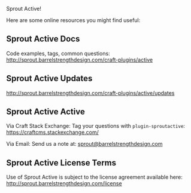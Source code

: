 Sprout Active!

Here are some online resources you might find useful:


Sprout Active Docs
------------------------------------------------------------
Code examples, tags, common questions:
http://sprout.barrelstrengthdesign.com/craft-plugins/active


Sprout Active Updates
------------------------------------------------------------
http://sprout.barrelstrengthdesign.com/craft-plugins/active/updates


Sprout Active Active
------------------------------------------------------------

Via Craft Stack Exchange: Tag your questions with `plugin-sproutactive`:
https://craftcms.stackexchange.com/

Via Email:
Send us a note at: sprout@barrelstrengthdesign.com


Sprout Active License Terms
------------------------------------------------------------
Use of Sprout Active is subject to the license agreement available here:
http://sprout.barrelstrengthdesign.com/license